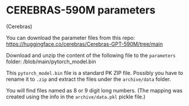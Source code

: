 # CEREBRAS-590M parameters

(Cerebras)

You can download the parameter files from this repo: https://huggingface.co/cerebras/Cerebras-GPT-590M/tree/main

Download and unzip the content of the following file to the `parameters` folder: /blob/main/pytorch_model.bin

This `pytorch_model.bin` file is a standard PK ZIP file. Possibly you have to rename it to `.zip` and extract the files under the `archive/data` folder.

You will find files named as 8 or 9 digit long numbers.
(The mapping was created using the info in the `archive/data.pkl` pickle file.)